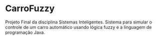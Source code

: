 # CarroFuzzy

Projeto Final da disciplina Sistemas Inteligentes.
Sistema para simular o controle de um carro automático usando lógica fuzzy e a linguagem de programação Java.
